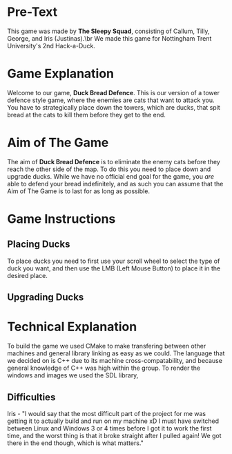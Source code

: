 # Pre-Text
This game was made by **The Sleepy Squad**, consisting of Callum, Tilly, George, and Iris (Justinas).\br
We made this game for Nottingham Trent University's 2nd Hack-a-Duck.

# Game Explanation
Welcome to our game, **Duck Bread Defence**. This is our version of a tower defence style game, where the enemies are cats that want to attack you. You have to strategically place down the towers, which are ducks, that spit bread at the cats to kill them before they get to the end.

# Aim of The Game
The aim of **Duck Bread Defence** is to eliminate the enemy cats before they reach the other side of the map. To do this you need to place down and upgrade ducks. While we have no official end goal for the game, you _are_ able to defend your bread indefinitely, and as such you can assume that the Aim of The Game is to last for as long as possible.

# Game Instructions
## Placing Ducks
To place ducks you need to first use your scroll wheel to select the type of duck you want, and then use the LMB (Left Mouse Button) to place it in the desired place.

## Upgrading Ducks

# Technical Explanation
To build the game we used CMake to make transfering between other machines and general library linking as easy as we could. The language that we decided on is C++ due to its machine cross-compatability, and because general knowledge of C++ was high within the group. To render the windows and images we used the SDL library,  

## Difficulties
Iris - "I would say that the most difficult part of the project for me was getting it to actually build and run on my machine xD I must have switched between Linux and Windows 3 or 4 times before I got it to work the first time, and the worst thing is that it broke straight after I pulled again! We got there in the end though, which is what matters."
